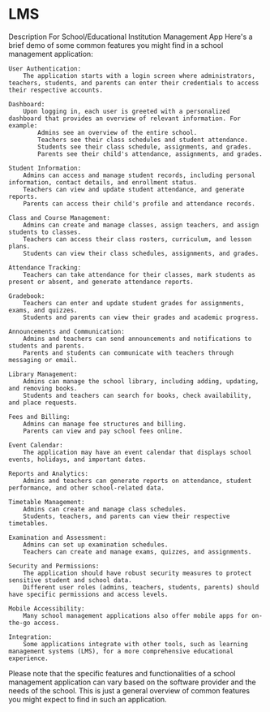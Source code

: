 # LMS
Description For School/Educational Institution Management App
Here's a brief demo of some common features you might find in a school management application:

    User Authentication:
        The application starts with a login screen where administrators, teachers, students, and parents can enter their credentials to access their respective accounts.

    Dashboard:
        Upon logging in, each user is greeted with a personalized dashboard that provides an overview of relevant information. For example:
            Admins see an overview of the entire school.
            Teachers see their class schedules and student attendance.
            Students see their class schedule, assignments, and grades.
            Parents see their child's attendance, assignments, and grades.

    Student Information:
        Admins can access and manage student records, including personal information, contact details, and enrollment status.
        Teachers can view and update student attendance, and generate reports.
        Parents can access their child's profile and attendance records.

    Class and Course Management:
        Admins can create and manage classes, assign teachers, and assign students to classes.
        Teachers can access their class rosters, curriculum, and lesson plans.
        Students can view their class schedules, assignments, and grades.

    Attendance Tracking:
        Teachers can take attendance for their classes, mark students as present or absent, and generate attendance reports.

    Gradebook:
        Teachers can enter and update student grades for assignments, exams, and quizzes.
        Students and parents can view their grades and academic progress.

    Announcements and Communication:
        Admins and teachers can send announcements and notifications to students and parents.
        Parents and students can communicate with teachers through messaging or email.

    Library Management:
        Admins can manage the school library, including adding, updating, and removing books.
        Students and teachers can search for books, check availability, and place requests.

    Fees and Billing:
        Admins can manage fee structures and billing.
        Parents can view and pay school fees online.

    Event Calendar:
        The application may have an event calendar that displays school events, holidays, and important dates.

    Reports and Analytics:
        Admins and teachers can generate reports on attendance, student performance, and other school-related data.

    Timetable Management:
        Admins can create and manage class schedules.
        Students, teachers, and parents can view their respective timetables.

    Examination and Assessment:
        Admins can set up examination schedules.
        Teachers can create and manage exams, quizzes, and assignments.

    Security and Permissions:
        The application should have robust security measures to protect sensitive student and school data.
        Different user roles (admins, teachers, students, parents) should have specific permissions and access levels.

    Mobile Accessibility:
        Many school management applications also offer mobile apps for on-the-go access.

    Integration:
        Some applications integrate with other tools, such as learning management systems (LMS), for a more comprehensive educational experience.

Please note that the specific features and functionalities of a school management application can vary based on the software provider and the needs of the school. This is just a general overview of common features you might expect to find in such an application.
